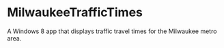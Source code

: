 MilwaukeeTrafficTimes
=====================

A Windows 8 app that displays traffic travel times for the Milwaukee metro area. 
